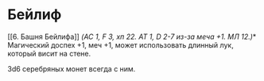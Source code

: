 # Бейлиф
[[6. Башня Бейлифа]]
**(AC 1, F 3, хп 22.* AT 1, D 2-7 из-за меча +1. МЛ 12.)** 
Магический доспех +1, меч +1, может использовать длинный лук, который висит на стене.

3d6 серебряных монет всегда с ним.